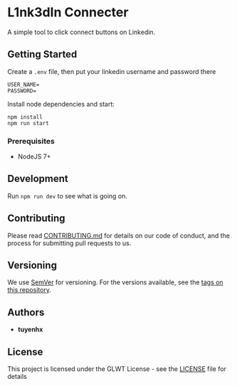 # L1nk3dIn Connecter

A simple tool to click connect buttons on Linkedin.

## Getting Started

Create a `.env` file, then put your linkedin username and password there

```
USER_NAME=
PASSWORD=
```

Install node dependencies and start:
```
npm install
npm run start
```

### Prerequisites

- NodeJS 7+

## Development
Run `npm run dev` to see what is going on.

## Contributing

Please read [CONTRIBUTING.md](https://gist.github.com/PurpleBooth/b24679402957c63ec426) for details on our code of conduct, and the process for submitting pull requests to us.

## Versioning

We use [SemVer](http://semver.org/) for versioning. For the versions available, see the [tags on this repository](https://github.com/darkamenosa/tugen/tags). 

## Authors

* **tuyenhx**

## License

This project is licensed under the GLWT License - see the [LICENSE](LICENSE) file for details
